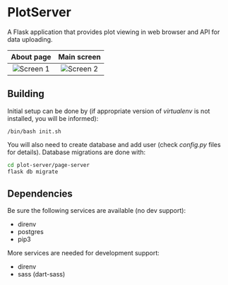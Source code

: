 # PlotServer
A Flask application that provides plot viewing in web browser and API for data uploading.

About page             |  Main screen
:-------------------------:|:-------------------------:
![Screen 1](https://github.com/alartum/plotserver/raw/master/screen1.png)|![Screen 2](https://github.com/alartum/plotserver/raw/master/screen2.png)

## Building

Initial setup can be done by (if appropriate version of _virtualenv_ is not installed, you will be informed):

```shell
/bin/bash init.sh
```
You will also need to create database and add user (check _config.py_ files for details). Database migrations are done with:
```bash
cd plot-server/page-server
flask db migrate
```


## Dependencies

Be sure the following services are available (no dev support):

* direnv
* postgres
* pip3

More services are needed for development support:
* direnv
* sass (dart-sass)
